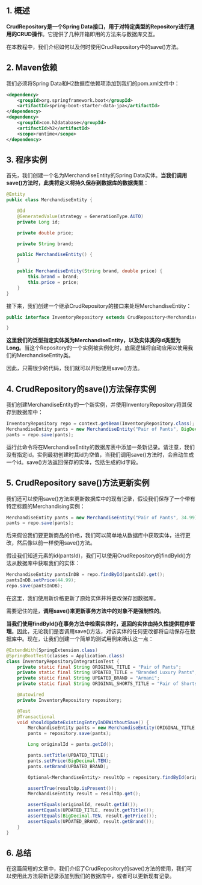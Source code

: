 ## 1. 概述

**CrudRepository是一个Spring Data接口，用于对特定类型的Repository进行通用的CRUD操作**。它提供了几种开箱即用的方法来与数据库交互。

在本教程中，我们介绍如何以及何时使用CrudRepository中的save()方法。

## 2. Maven依赖

我们必须将Spring Data和H2数据库依赖项添加到我们的pom.xml文件中：

```xml
<dependency>
    <groupId>org.springframework.boot</groupId>
    <artifactId>spring-boot-starter-data-jpa</artifactId>
</dependency>
<dependency>
    <groupId>com.h2database</groupId>
    <artifactId>h2</artifactId>
    <scope>runtime</scope>
</dependency>
```

## 3. 程序实例

首先，我们创建一个名为MerchandiseEntity的Spring Data实体。**当我们调用save()方法时，此类将定义将持久保存到数据库的数据类型**：

```java
@Entity
public class MerchandiseEntity {

    @Id
    @GeneratedValue(strategy = GenerationType.AUTO)
    private Long id;

    private double price;

    private String brand;

    public MerchandiseEntity() {
    }

    public MerchandiseEntity(String brand, double price) {
        this.brand = brand;
        this.price = price;
    }
}
```

接下来，我们创建一个继承CrudRepository的接口来处理MerchandiseEntity：

```java
public interface InventoryRepository extends CrudRepository<MerchandiseEntity, Long> {

}
```

**这里我们的泛型指定实体类为MerchandiseEntity，以及实体类的id类型为Long**。当这个Repository的一个实例被实例化时，底层逻辑将自动应用以使用我们的MerchandiseEntity类。

因此，只需很少的代码，我们就可以开始使用save()方法。

## 4. CrudRepository的save()方法保存实例

我们创建MerchandiseEntity的一个新实例，并使用InventoryRepository将其保存到数据库中：

```java
InventoryRepository repo = context.getBean(InventoryRepository.class);
MerchandiseEntity pants = new MerchandiseEntity("Pair of Pants", BigDecimal.ONE);
pants = repo.save(pants);
```

运行此命令将在MerchandiseEntity的数据库表中添加一条新记录。请注意，我们没有指定id。实例最初创建时其id为空值，当我们调用save()方法时，会自动生成一个id。save()方法返回保存的实体，包括生成的id字段。

## 5. CrudRepository save()方法更新实例

我们还可以使用save()方法来更新数据库中的现有记录，假设我们保存了一个带有特定标题的Merchandising实例：

```java
MerchandiseEntity pants = new MerchandiseEntity("Pair of Pants", 34.99);
pants = repo.save(pants);
```

后来假设我们要更新商品的价格，我们可以简单地从数据库中获取实体，进行更改，然后像以前一样使用save()方法。

假设我们知道元素的id(pantsId)，我们可以使用CrudRepository的findById()方法从数据库中获取我们的实体：

```java
MerchandiseEntity pantsInDB = repo.findById(pantsId).get();
pantsInDB.setPrice(44.99);
repo.save(pantsInDB);
```

在这里，我们使用新价格更新了原始实体并将更改保存回数据库。

需要记住的是，**调用save()来更新事务方法中的对象不是强制性的**。

**当我们使用findById()在事务方法中检索实体时，返回的实体由持久性提供程序管理**。因此，无论我们是否调用save()方法，对该实体的任何更改都将自动保存在数据库中。现在，让我们创建一个简单的测试用例来确认这一点：

```java
@ExtendWith(SpringExtension.class)
@SpringBootTest(classes = Application.class)
class InventoryRepositoryIntegrationTest {
    private static final String ORIGINAL_TITLE = "Pair of Pants";
    private static final String UPDATED_TITLE = "Branded Luxury Pants";
    private static final String UPDATED_BRAND = "Armani";
    private static final String ORIGINAL_SHORTS_TITLE = "Pair of Shorts";

    @Autowired
    private InventoryRepository repository;

    @Test
    @Transactional
    void shouldUpdateExistingEntryInDBWithoutSave() {
        MerchandiseEntity pants = new MerchandiseEntity(ORIGINAL_TITLE, BigDecimal.ONE);
        pants = repository.save(pants);

        Long originalId = pants.getId();

        pants.setTitle(UPDATED_TITLE);
        pants.setPrice(BigDecimal.TEN);
        pants.setBrand(UPDATED_BRAND);

        Optional<MerchandiseEntity> resultOp = repository.findById(originalId);

        assertTrue(resultOp.isPresent());
        MerchandiseEntity result = resultOp.get();

        assertEquals(originalId, result.getId());
        assertEquals(UPDATED_TITLE, result.getTitle());
        assertEquals(BigDecimal.TEN, result.getPrice());
        assertEquals(UPDATED_BRAND, result.getBrand());
    }
}
```

## 6. 总结

在这篇简短的文章中，我们介绍了CrudRepository的save()方法的使用，我们可以使用此方法将新记录添加到我们的数据库中，或者可以更新现有记录。